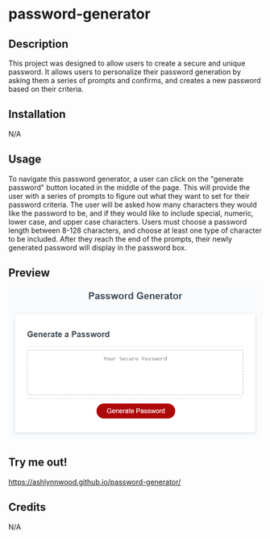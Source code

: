 # password-generator

## Description
This project was designed to allow users to create a secure and unique password. It allows users to personalize their password generation by asking them a series of prompts and confirms, and creates a new password based on their criteria. 

## Installation
N/A

## Usage
To navigate this password generator, a user can click on the "generate password" button located in the middle of the page. This will provide the user with a series of prompts to figure out what they want to set for their password criteria. The user will be asked how many characters they would like the password to be, and if they would like to include special, numeric, lower case, and upper case characters. Users must choose a password length between 8-128 characters, and choose at least one type of character to be included. After they reach the end of the prompts, their newly generated password will display in the password box.

## Preview
![password-gen-preview](./preview.png)

## Try me out!
https://ashlynnwood.github.io/password-generator/

## Credits
N/A
